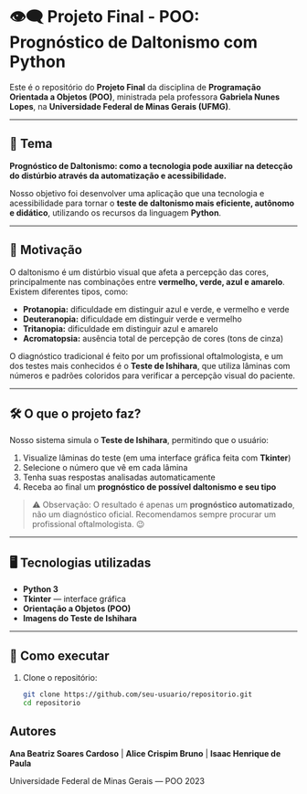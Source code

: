 # 👁️‍🗨️ Projeto Final - POO: Prognóstico de Daltonismo com Python

Este é o repositório do **Projeto Final** da disciplina de **Programação Orientada a Objetos (POO)**, ministrada pela professora **Gabriela Nunes Lopes**, na **Universidade Federal de Minas Gerais (UFMG)**.

---

## 🧠 Tema

**Prognóstico de Daltonismo: como a tecnologia pode auxiliar na detecção do distúrbio através da automatização e acessibilidade.**

Nosso objetivo foi desenvolver uma aplicação que una tecnologia e acessibilidade para tornar o **teste de daltonismo mais eficiente, autônomo e didático**, utilizando os recursos da linguagem **Python**.

---

## 🎯 Motivação

O daltonismo é um distúrbio visual que afeta a percepção das cores, principalmente nas combinações entre **vermelho, verde, azul e amarelo**. Existem diferentes tipos, como:

- **Protanopia:** dificuldade em distinguir azul e verde, e vermelho e verde  
- **Deuteranopia:** dificuldade em distinguir verde e vermelho  
- **Tritanopia:** dificuldade em distinguir azul e amarelo  
- **Acromatopsia:** ausência total de percepção de cores (tons de cinza)

O diagnóstico tradicional é feito por um profissional oftalmologista, e um dos testes mais conhecidos é o **Teste de Ishihara**, que utiliza lâminas com números e padrões coloridos para verificar a percepção visual do paciente.

---

## 🛠️ O que o projeto faz?

Nosso sistema simula o **Teste de Ishihara**, permitindo que o usuário:

1. Visualize lâminas do teste (em uma interface gráfica feita com **Tkinter**)
2. Selecione o número que vê em cada lâmina
3. Tenha suas respostas analisadas automaticamente
4. Receba ao final um **prognóstico de possível daltonismo e seu tipo**

> ⚠️ Observação: O resultado é apenas um **prognóstico automatizado**, não um diagnóstico oficial. Recomendamos sempre procurar um profissional oftalmologista. 😉

---

## 🖥️ Tecnologias utilizadas

- **Python 3**
- **Tkinter** — interface gráfica
- **Orientação a Objetos (POO)**
- **Imagens do Teste de Ishihara**

---

## 🧪 Como executar

1. Clone o repositório:
   ```bash
   git clone https://github.com/seu-usuario/repositorio.git
   cd repositorio

## Autores
**Ana Beatriz Soares Cardoso** | **Alice Crispim Bruno** | **Isaac Henrique de Paula**

Universidade Federal de Minas Gerais — POO 2023

